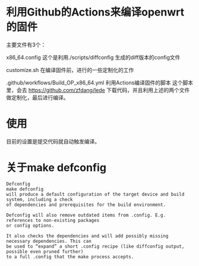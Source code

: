 # 利用Github的Actions来编译openwrt的固件

主要文件有3个：

x86_64.config
这个是利用./scripts/diffconfig 生成的diff版本的config文件

customize.sh
在编译固件前，进行的一些定制化的工作

.github/workflows/Build_OP_x86_64.yml
利用Actions编译固件的脚本
这个脚本里，会去 https://github.com/zfdang/lede 下载代码，并且利用上述的两个文件做定制化，最后进行编译。

# 使用
目前的设置是提交代码就自动触发编译。

# 关于make defconfig

```
Defconfig
make defconfig
will produce a default configuration of the target device and build system, including a check 
of dependencies and prerequisites for the build environment.

Defconfig will also remove outdated items from .config. E.g. references to non-existing packages 
or config options.

It also checks the dependencies and will add possibly missing necessary dependencies. This can
be used to “expand” a short .config recipe (like diffconfig output, possible even pruned further)
to a full .config that the make process accepts.
```
